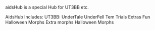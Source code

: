 aidsHub is a special Hub for UT3BB etc.

AidsHub Includes:
UT3BB:
UnderTale
UnderFell
Tem Trials
Extras
Fun
Halloween
Morphs
Extra morphs
Halloween Morphs
